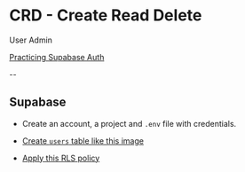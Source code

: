 # CRD - Create Read Delete

User Admin

[Practicing Supabase Auth](https://www.youtube.com/watch?v=YqIyET7XKIQ)

--
## Supabase

- Create an account, a project and `.env` file with credentials.

- [Create `users` table like this image](./assets/supabase-users-table.png)

- [Apply this RLS policy](./assets/RLS-policy.png)